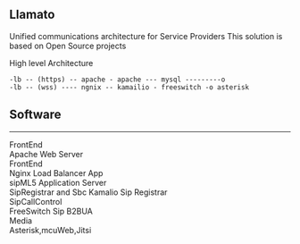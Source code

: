 Llamato
--------
Unified communications architecture for Service Providers
This solution is based on Open Source projects

High level Architecture

    -lb -- (https) -- apache - apache --- mysql ---------o
    -lb -- (wss) ---- ngnix -- kamailio - freeswitch -o asterisk 

## Software
--------------------------------------
FrontEnd	
	Apache Web Server			
FrontEnd	
	Nginx Load Balancer
App	 	
	sipML5 Application Server 	
SipRegistrar	and Sbc
	Kamalio Sip Registrar			
SipCallControl	
	FreeSwitch Sip B2BUA		
Media	
	Asterisk,mcuWeb,Jitsi
